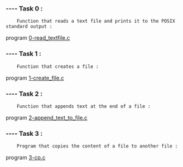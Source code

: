 ### ---- Task 0 :

        Function that reads a text file and prints it to the POSIX standard output :

program [0-read_textfile.c](https://github.com/Mylliah/holbertonschool-low_level_programming/blob/main/file_io/0-read_textfile.c)


### ---- Task 1 :

        Function that creates a file :

program [1-create_file.c](https://github.com/Mylliah/holbertonschool-low_level_programming/blob/main/file_io/1-create_file.c)


### ---- Task 2 :

        Function that appends text at the end of a file :

program [2-append_text_to_file.c](https://github.com/Mylliah/holbertonschool-low_level_programming/blob/main/file_io/2-append_text_to_file.c)


### ---- Task 3 : 

        Program that copies the content of a file to another file :

program [3-cp.c](https://github.com/Mylliah/holbertonschool-low_level_programming/blob/main/file_io/3-cp.c)
